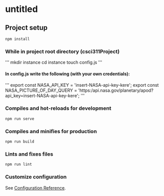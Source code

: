 # untitled

## Project setup
```
npm install
```
### While in project root directory (csci311Project)
'''
mkdir instance
cd instance
touch config.js
'''

#### In config.js write the following (with your own credentials):
'''
export const NASA_API_KEY = 'insert-NASA-api-key-kere';
export const NASA_PICTURE_OF_DAY_QUERY = 'https:/api.nasa.gov/planetary/apod?api_key=insert-NASA-api-key-kere';
'''
### Compiles and hot-reloads for development
```
npm run serve
```

### Compiles and minifies for production
```
npm run build
```

### Lints and fixes files
```
npm run lint
```

### Customize configuration
See [Configuration Reference](https://cli.vuejs.org/config/).
